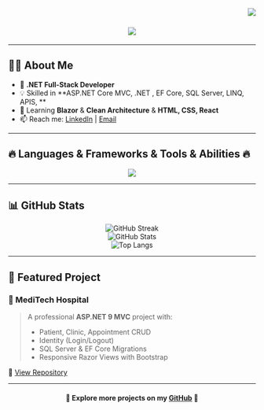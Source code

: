 <img align="right" src="https://visitor-badge.laobi.icu/badge?page_id=YOUR_GITHUB_USERNAME.YOUR_GITHUB_USERNAME">

<h1 align="center">
  <a href="https://git.io/typing-svg">
    <img src="https://readme-typing-svg.herokuapp.com?font=Fira+Code&size=30&pause=1000&color=36BCF7&center=true&vCenter=true&width=600&lines=Hello+Coders!+🌍;I'm+Mohamed+Ellban;Fullstack +.NET+Developer;Welcome+to+my+GitHub!">
  </a>
</h1>

---

## 🧑‍💻 About Me  

- 🚀 **.NET Full-Stack Developer**  
- 💡 Skilled in **ASP.NET Core MVC, .NET , EF Core, SQL Server, LINQ, APIS, **  
- 🌱 Learning **Blazor** & **Clean Architecture** & **HTML, CSS, React**  
- 📫 Reach me: [LinkedIn](www.linkedin.com/in/mohamedellban) | [Email](mailto:mohamedellban154@gmail.com)  

---

## 🔥 Languages & Frameworks & Tools & Abilities 🔥  

<p align="center">
  <img src="https://skillicons.dev/icons?i=cs,dotnet,html,css,js,bootstrap,react,Swagger,blazor,sqlserver,postgres,git,github,vscode,visualstudio" />
</p>

---

## 📊 GitHub Stats  

<div align="center">

![GitHub Streak](https://streak-stats.demolab.com?user=YOUR_GITHUB_USERNAME&theme=tokyonight&hide_border=true)  
![GitHub Stats](https://github-readme-stats.vercel.app/api?username=YOUR_GITHUB_USERNAME&show_icons=true&theme=tokyonight&hide_border=true)  
![Top Langs](https://github-readme-stats.vercel.app/api/top-langs/?username=YOUR_GITHUB_USERNAME&layout=compact&theme=tokyonight&hide_border=true)  

</div>

---

## 🚀 Featured Project  

### 🏥 MediTech Hospital  
> A professional **ASP.NET 9 MVC** project with:  
> - Patient, Clinic, Appointment CRUD  
> - Identity (Login/Logout)  
> - SQL Server & EF Core Migrations  
> - Responsive Razor Views with Bootstrap  

🔗 [View Repository](https://github.com/YOUR_GITHUB_USERNAME/MediTech-Hospital)  

---

<h4 align="center">
  🌟 Explore more projects on my <a href="https://github.com/YOUR_GITHUB_USERNAME?tab=repositories">GitHub</a> 🌟
</h4>
